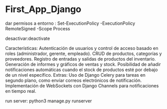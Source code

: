 # First_App_Django
dar permisos a entorno :
Set-ExecutionPolicy -ExecutionPolicy RemoteSigned -Scope Process

desactivar:deactivate

Características:
Autenticación de usuarios y control de acceso basado en roles (administrador, gerente, empleado).
CRUD de productos, categorías y proveedores.
Registro de entradas y salidas de productos del inventario.
Generación de informes y gráficos de ventas y stock.
Posibilidad de añadir notificaciones automáticas cuando el stock de productos esté por debajo de un nivel específico.
Extras:
Uso de Django Celery para tareas en segundo plano, como enviar correos electrónicos de notificación.
Implementación de WebSockets con Django Channels para notificaciones en tiempo real.



run server: python3 manage.py runserver